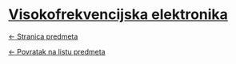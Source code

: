 # [Visokofrekvencijska elektronika](https://www.github.com/studosi-fer/VISEL)
[<- Stranica predmeta](https://www.fer.unizg.hr/predmet/visel)

[<- Povratak na listu predmeta](https://www.github.com/studosi/FER)